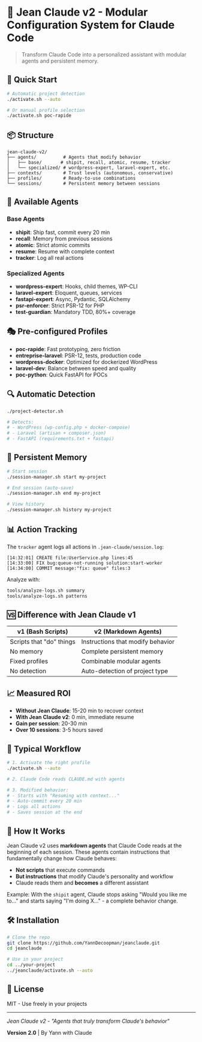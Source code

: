 # 🤖 Jean Claude v2 - Modular Configuration System for Claude Code

> Transform Claude Code into a personalized assistant with modular agents and persistent memory.

## 🚀 Quick Start

```bash
# Automatic project detection
./activate.sh --auto

# Or manual profile selection
./activate.sh poc-rapide
```

## 📦 Structure

```
jean-claude-v2/
├── agents/          # Agents that modify behavior
│   ├── base/       # shipit, recall, atomic, resume, tracker
│   └── specialized/ # wordpress-expert, laravel-expert, etc.
├── contexts/        # Trust levels (autonomous, conservative)
├── profiles/        # Ready-to-use combinations
└── sessions/        # Persistent memory between sessions
```

## 🎯 Available Agents

### Base Agents
- **shipit**: Ship fast, commit every 20 min
- **recall**: Memory from previous sessions  
- **atomic**: Strict atomic commits
- **resume**: Resume with complete context
- **tracker**: Log all real actions

### Specialized Agents
- **wordpress-expert**: Hooks, child themes, WP-CLI
- **laravel-expert**: Eloquent, queues, services
- **fastapi-expert**: Async, Pydantic, SQLAlchemy
- **psr-enforcer**: Strict PSR-12 for PHP
- **test-guardian**: Mandatory TDD, 80%+ coverage

## 🎭 Pre-configured Profiles

- **poc-rapide**: Fast prototyping, zero friction
- **entreprise-laravel**: PSR-12, tests, production code
- **wordpress-docker**: Optimized for dockerized WordPress
- **laravel-dev**: Balance between speed and quality
- **poc-python**: Quick FastAPI for POCs

## 🔍 Automatic Detection

```bash
./project-detector.sh

# Detects:
# - WordPress (wp-config.php + docker-compose)
# - Laravel (artisan + composer.json)
# - FastAPI (requirements.txt + fastapi)
```

## 💾 Persistent Memory

```bash
# Start session
./session-manager.sh start my-project

# End session (auto-save)
./session-manager.sh end my-project

# View history
./session-manager.sh history my-project
```

## 📊 Action Tracking

The `tracker` agent logs all actions in `.jean-claude/session.log`:

```log
[14:32:01] CREATE file:UserService.php lines:45
[14:33:00] FIX bug:queue-not-running solution:start-worker
[14:34:00] COMMIT message:"fix: queue" files:3
```

Analyze with:
```bash
tools/analyze-logs.sh summary
tools/analyze-logs.sh patterns
```

## 🆚 Difference with Jean Claude v1

| v1 (Bash Scripts) | v2 (Markdown Agents) |
|-------------------|----------------------|
| Scripts that "do" things | Instructions that modify behavior |
| No memory | Complete persistent memory |
| Fixed profiles | Combinable modular agents |
| No detection | Auto-detection of project type |

## 📈 Measured ROI

- **Without Jean Claude**: 15-20 min to recover context
- **With Jean Claude v2**: 0 min, immediate resume
- **Gain per session**: 20-30 min
- **Over 10 sessions**: 3-5 hours saved

## 🔄 Typical Workflow

```bash
# 1. Activate the right profile
./activate.sh --auto

# 2. Claude Code reads CLAUDE.md with agents

# 3. Modified behavior:
# - Starts with "Resuming with context..."
# - Auto-commit every 20 min
# - Logs all actions
# - Saves session at the end
```

## 🎯 How It Works

Jean Claude v2 uses **markdown agents** that Claude Code reads at the beginning of each session. These agents contain instructions that fundamentally change how Claude behaves:

- **Not scripts** that execute commands
- **But instructions** that modify Claude's personality and workflow
- Claude reads them and **becomes** a different assistant

Example: With the `shipit` agent, Claude stops asking "Would you like me to..." and starts saying "I'm doing X..." - a complete behavior change.

## 🛠️ Installation

```bash
# Clone the repo
git clone https://github.com/YannDecoopman/jeanclaude.git
cd jeanclaude

# Use in your project
cd ../your-project
../jeanclaude/activate.sh --auto
```

## 📄 License

MIT - Use freely in your projects

---

*Jean Claude v2 - "Agents that truly transform Claude's behavior"*

**Version 2.0** | By Yann with Claude